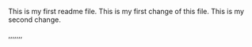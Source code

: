 This is my first readme file.
This is my first change of this file.
This is my second change.

,,,,,,,